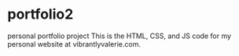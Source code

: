 # portfolio2
personal portfolio project
This is the HTML, CSS, and JS code for my personal website at vibrantlyvalerie.com. 
